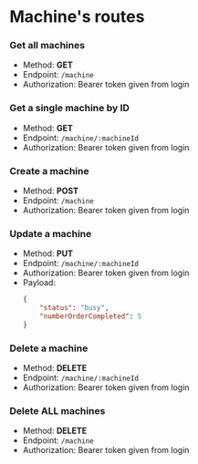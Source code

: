 # Machine's routes

### Get all machines 
- Method: **GET**
- Endpoint: `/machine`
- Authorization: Bearer token given from login

### Get a single machine by ID
- Method: **GET**
- Endpoint: `/machine/:machineId`
- Authorization: Bearer token given from login

### Create a machine
- Method: **POST**
- Endpoint: `/machine`
- Authorization: Bearer token given from login

### Update a machine
- Method: **PUT**
- Endpoint: `/machine/:machineId`
- Authorization: Bearer token given from login
- Payload:
    ```JSON
    {
        "status": "busy",
        "numberOrderCompleted": 5
    }
    ```

### Delete a machine
- Method: **DELETE**
- Endpoint: `/machine/:machineId`
- Authorization: Bearer token given from login

### Delete **ALL** machines
- Method: **DELETE**
- Endpoint: `/machine`
- Authorization: Bearer token given from login
